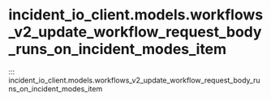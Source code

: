 # incident_io_client.models.workflows_v2_update_workflow_request_body_runs_on_incident_modes_item

::: incident_io_client.models.workflows_v2_update_workflow_request_body_runs_on_incident_modes_item